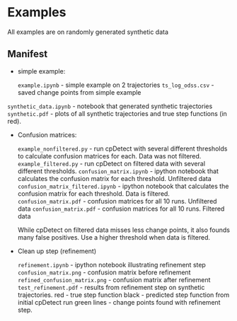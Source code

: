 Examples
========

All examples are on randomly generated synthetic data

Manifest
--------
* simple example:


 
    `example.ipynb` - simple example on 2 trajectories
    `ts_log_odss.csv` - saved change points from simple example

`synthetic_data.ipynb` - notebook that generated synthetic trajectories
`synthetic.pdf` - plots of all synthetic trajectories and true step functions (in red).

* Confusion matrices:


    `example_nonfiltered.py` - run cpDetect with several different thresholds
    to calculate confusion matrices for each. Data was not filtered.
    `example_filtered.py` - run cpDetect on filtered data with several different
    thresholds.
    `confusion_matrix.ipynb` - ipython notebook that calculates the confusion matrix
    for each threshold. Unfiltered data
    `confusion_matrix_filtered.ipynb` - ipython notebook that calculates the confusion
    matrix for each threshold. Data is filtered.
    `confusion_matrix.pdf` - confusion matrices for all 10 runs. Unfiltered data
    `confusion_matrix.pdf` - confusion matrices for all 10 runs. Filtered data
    
    While cpDetect on filtered data misses less change points, it also founds many
    false positives. Use a higher threshold when data is filtered. 

* Clean up step (refinement)


    `refinement.ipynb` - ipython notebook illustrating refinement step
    `confusion_matrix.png` - confusion matrix before refinement
    `refined_confusion_matrix.png` - confusion matrix after refinement
    `test_refinement.pdf` - results from refinement step on synthetic trajectories. 
    red - true step function
    black - predicted step function from initial cpDetect run
    green lines - change points found with refinement step. 
    
    